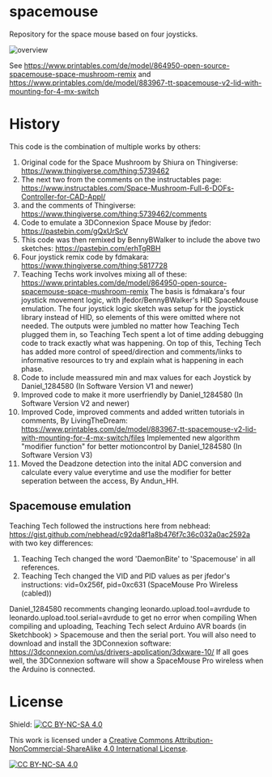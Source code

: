 # spacemouse
Repository for the space mouse based on four joysticks.

![overview](https://github.com/AndunHH/spacemouse/assets/76771247/562b9763-a6fa-47f1-af30-2dd4bbc053b8)


See 
https://www.printables.com/de/model/864950-open-source-spacemouse-space-mushroom-remix
and 
https://www.printables.com/de/model/883967-tt-spacemouse-v2-lid-with-mounting-for-4-mx-switch


# History
This code is the combination of multiple works by others:
1. Original code for the Space Mushroom by Shiura on Thingiverse: https://www.thingiverse.com/thing:5739462
2. The next two from the comments on the instructables page: https://www.instructables.com/Space-Mushroom-Full-6-DOFs-Controller-for-CAD-Appl/
3. and the comments of Thingiverse: https://www.thingiverse.com/thing:5739462/comments
4. Code to emulate a 3DConnexion Space Mouse by jfedor: https://pastebin.com/gQxUrScV
5. This code was then remixed by BennyBWalker to include the above two sketches: https://pastebin.com/erhTgRBH
6. Four joystick remix code by fdmakara: https://www.thingiverse.com/thing:5817728
7. Teaching Techs work involves mixing all of these: https://www.printables.com/de/model/864950-open-source-spacemouse-space-mushroom-remix 
The basis is fdmakara's four joystick movement logic, with jfedor/BennyBWalker's HID SpaceMouse emulation. The four joystick logic sketch was setup for the joystick library instead of HID, so elements of this were omitted where not needed.  The outputs were jumbled no matter how Teaching Tech plugged them in, so Teaching Tech spent a lot of time adding debugging code to track exactly what was happening. On top of this, Teching Tech has added more control of speed/direction and comments/links to informative resources to try and explain what is happening in each phase. 
8. Code to include meassured min and max values for each Joystick by Daniel_1284580 (In Software Version V1 and newer)
9. Improved code to make it more userfriendly by Daniel_1284580 (In Software Version V2 and newer)
10. Improved Code, improved comments and added written tutorials in comments, By LivingTheDream: https://www.printables.com/de/model/883967-tt-spacemouse-v2-lid-with-mounting-for-4-mx-switch/files Implemented new algorithm "modifier function" for better motioncontrol by Daniel_1284580 (In Software Version V3) 
11. Moved the Deadzone detection into the inital ADC conversion and calculate every value everytime and use the modifier for better seperation between the access, By Andun_HH.

## Spacemouse emulation
Teaching Tech followed the instructions here from nebhead: https://gist.github.com/nebhead/c92da8f1a8b476f7c36c032a0ac2592a
with two key differences:

1. Teaching Tech changed the word 'DaemonBite' to 'Spacemouse' in all references.
2. Teaching Tech changed the VID and PID values as per jfedor's instructions: vid=0x256f, pid=0xc631 (SpaceMouse Pro Wireless (cabled))

Daniel_1284580 recomments changing leonardo.upload.tool=avrdude to leonardo.upload.tool.serial=avrdude to get no error when compiling
When compiling and uploading, Teaching Tech select Arduino AVR boards (in Sketchbook) > Spacemouse and then the serial port.
You will also need to download and install the 3DConnexion software: https://3dconnexion.com/us/drivers-application/3dxware-10/
If all goes well, the 3DConnexion software will show a SpaceMouse Pro wireless when the Arduino is connected.


# License
Shield: [![CC BY-NC-SA 4.0][cc-by-nc-sa-shield]][cc-by-nc-sa]

This work is licensed under a
[Creative Commons Attribution-NonCommercial-ShareAlike 4.0 International License][cc-by-nc-sa].

[![CC BY-NC-SA 4.0][cc-by-nc-sa-image]][cc-by-nc-sa]

[cc-by-nc-sa]: http://creativecommons.org/licenses/by-nc-sa/4.0/
[cc-by-nc-sa-image]: https://licensebuttons.net/l/by-nc-sa/4.0/88x31.png
[cc-by-nc-sa-shield]: https://img.shields.io/badge/License-CC%20BY--NC--SA%204.0-lightgrey.svg
